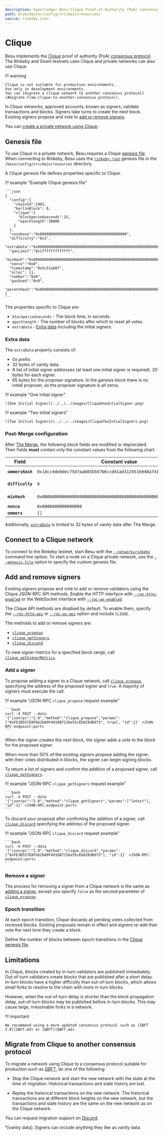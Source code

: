 ```yaml
---
description: Hyperledger Besu Clique Proof-of-Authority (PoA) consensus protocol implementation
path: blob/master/config/src/main/resources/
source: rinkeby.json
---
```


# Clique

Besu implements the [Clique](https://eips.ethereum.org/EIPS/eip-225) proof of authority (PoA) [consensus protocol](index.md).
The Rinkeby and Goerli testnets uses Clique and private networks can also use Clique.

!!! warning

    Clique is not suitable for production environments.
    Use only in development environments.
    You can [migrate a Clique network to another consensus protocol](#migrate-from-clique-to-another-consensus-protocol).

In Clique networks, approved accounts, known as signers, validate transactions and blocks. Signers
take turns to create the next block.
Existing signers propose and vote to [add or remove signers](#add-and-remove-signers).

You can [create a private network using Clique](../../../../tutorials/Private-Network/Create-Private-Clique-Network.md).

## Genesis file

To use Clique in a private network, Besu requires a Clique [genesis file](../../../../concepts/genesis-file.md). When connecting to Rinkeby,
Besu uses the
[`rinkeby.json`](https://github.com/hyperledger/besu/blob/master/config/src/main/resources/rinkeby.json)
genesis file in the `/besu/config/src/main/resources` directory.

A Clique genesis file defines properties specific to Clique.

!!! example "Example Clique genesis file"

    ```json
    {
      "config":{
        "chainId":1981,
        "berlinBlock": 0,
        "clique":{
          "blockperiodseconds":15,
          "epochlength":30000
        }
      },
      "coinbase":"0x0000000000000000000000000000000000000000",
      "difficulty":"0x1",
      "extraData":"0x000000000000000000000000000000000000000000000000000000000000000001a54556254bfa3db2daa7673435ec63649925c50000000000000000000000000000000000000000000000000000000000000000000000000000000000000000000000000000000000000000000000000000000000",
      "gasLimit":"0x1fffffffffffff",
      "mixHash":"0x0000000000000000000000000000000000000000000000000000000000000000",
      "nonce":"0x0",
      "timestamp":"0x5c51a607",
      "alloc": {},
      "number":"0x0",
      "gasUsed":"0x0",
      "parentHash":"0x0000000000000000000000000000000000000000000000000000000000000000"
    }
    ```

The properties specific to Clique are:

* `blockperiodseconds` - The block time, in seconds.
* `epochlength` - The number of blocks after which to reset all votes.
* `extraData` - [Extra data](#extra-data) including the initial signers.

### Extra data

The `extraData` property consists of:

* 0x prefix.
* 32 bytes of vanity data.
* A list of initial signer addresses (at least one initial signer is required).
  20 bytes for each signer.
* 65 bytes for the proposer signature.
  In the genesis block there is no initial proposer, so the proposer signature is all zeros.

!!! example "One initial signer"

    ![One Initial Signer](../../../images/CliqueOneIntialSigner.png)

!!! example "Two initial signers"

    ![Two Initial Signers](../../../images/CliqueTwoIntialSigners.png)

### Post-Merge configuration

After [The Merge](../../../../public-networks/concepts/the-merge.md), the following block fields are modified or deprecated.
Their fields **must** contain only the constant values from the following chart.

| Field | Constant value | Comment |
|-------|----------------|---------|
| **`ommersHash`** | `0x1dcc4de8dec75d7aab85b567b6ccd41ad312451b948a7413f0a142fd40d49347` | `= Keccak256(RLP([]))` |
| **`difficulty`** | `0` | Replaced with `prevrandao` |
| **`mixHash`**    | `0x0000000000000000000000000000000000000000000000000000000000000000` | Replaced with `prevrandao` |
| **`nonce`**      | `0x0000000000000000` |  |
| **`ommers`**     | `[]` | `RLP([]) = 0xc0`  |

Additionally, [`extraData`](#extra-data) is limited to 32 bytes of vanity data after The Merge.

## Connect to a Clique network

To connect to the Rinkeby testnet, start Besu with the
[`--network=rinkeby`](../../../../reference/cli/options.md#network) command line option. To start a
node on a Clique private network, use the
[`--genesis-file`](../../../../reference/cli/options.md#genesis-file) option to specify the custom
genesis file.

## Add and remove signers

Existing signers propose and vote to add or remove validators using the Clique JSON-RPC API methods.
Enable the HTTP interface with [`--rpc-http-enabled`](../../../../reference/cli/options.md#rpc-http-enabled) or the
WebSocket interface with [`--rpc-ws-enabled`](../../../../reference/cli/options.md#rpc-ws-enabled).

The Clique API methods are disabled by default.
To enable them, specify the [`--rpc-http-api`](../../../../reference/cli/options.md#rpc-http-api) or
[`--rpc-ws-api`](../../../../reference/cli/options.md#rpc-ws-api) option and include `CLIQUE`.

The methods to add or remove signers are:

* [`clique_propose`](../../../../reference/api/index.md#clique_propose).
* [`clique_getSigners`](../../../../reference/api/index.md#clique_getsigners).
* [`clique_discard`](../../../../reference/api/index.md#clique_discard).

To view signer metrics for a specified block range, call
[`clique_getSignerMetrics`](../../../../reference/api/index.md#clique_getsignermetrics).

### Add a signer

To propose adding a signer to a Clique network, call
[`clique_propose`](../../../../reference/api/index.md#clique_propose), specifying the address of the proposed signer and `true`.
A majority of signers must execute the call.

!!! example "JSON-RPC `clique_propose` request example"

    ```bash
    curl -X POST --data '{"jsonrpc":"2.0","method":"clique_propose","params":["0xFE3B557E8Fb62b89F4916B721be55cEb828dBd73", true], "id":1}' <JSON-RPC-endpoint:port>
    ```

When the signer creates the next block, the signer adds a vote to the block for the proposed signer.

When more than 50% of the existing signers propose adding the signer, with their votes distributed in blocks, the
signer can begin signing blocks.

To return a list of signers and confirm the addition of a proposed signer, call
[`clique_getSigners`](../../../../reference/api/index.md#clique_getsigners).

!!! example "JSON-RPC `clique_getSigners` request example"

    ```bash
    curl -X POST --data '{"jsonrpc":"2.0","method":"clique_getSigners","params":["latest"], "id":1}' <JSON-RPC-endpoint:port>
    ```

To discard your proposal after confirming the addition of a signer, call
[`clique_discard`](../../../../reference/api/index.md#clique_discard) specifying the address of the proposed signer.

!!! example "JSON-RPC `clique_discard` request example"

    ```bash
    curl -X POST --data '{"jsonrpc":"2.0","method":"clique_discard","params":["0xFE3B557E8Fb62b89F4916B721be55cEb828dBd73"], "id":1}' <JSON-RPC-endpoint:port>
    ```

### Remove a signer

The process for removing a signer from a Clique network is the same as [adding a signer](#add-a-signer), except you
specify `false` as the second parameter of [`clique_propose`](../../../../reference/api/index.md#clique_propose).

### Epoch transition

At each epoch transition, Clique discards all pending votes collected from received blocks.
Existing proposals remain in effect and signers re-add their vote the next time they create a block.

Define the number of blocks between epoch transitions in the [Clique genesis file](#genesis-file).

## Limitations

In Clique, blocks created by in-turn validators are published immediately.
Out-of-turn validators create blocks that are published after a short delay.
In-turn blocks have a higher difficulty than out-of-turn blocks, which allows small forks to resolve to the chain with
more in-turn blocks.

However, when the out-of-turn delay is shorter than the block propagation delay, out-of-turn blocks may be published
before in-turn blocks.
This may cause large, irresolvable forks in a network.

!!! important

    We recommend using a more updated consensus protocol such as [IBFT 2.0](IBFT.md) or [QBFT](QBFT.md).

## Migrate from Clique to another consensus protocol

To migrate a network using Clique to a consensus protocol suitable for production such as [QBFT](qbft.md), do one of the
following:

* Stop the Clique network and start the new network with the state at the time of migration.
  Historical transactions and state history are lost.

* Replay the historical transactions on the new network.
  The historical transactions are at different block heights on the new network, but the transactions and state history
  are the same on the new network as on the Clique network.

You can request migration support on [Discord](https://discord.gg/hyperledger).

<!-- Acronyms and Definitions -->

*[vanity data]: Signers can include anything they like as vanity data.
